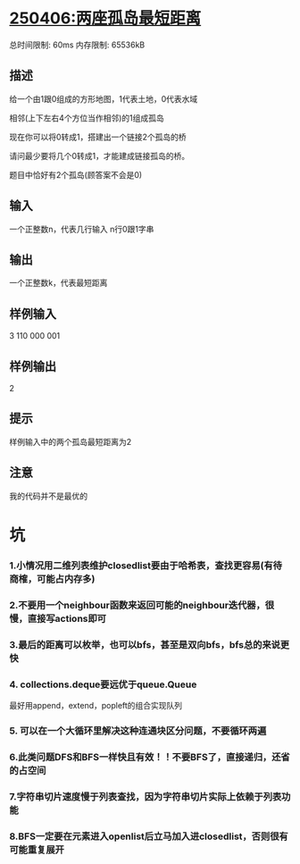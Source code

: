 # [250406:两座孤岛最短距离](http://xzmdsa.openjudge.cn/2025hw4/250406/)
总时间限制: 60ms 内存限制: 65536kB
## 描述
给一个由1跟0组成的方形地图，1代表土地，0代表水域

相邻(上下左右4个方位当作相邻)的1组成孤岛

现在你可以将0转成1，搭建出一个链接2个孤岛的桥

请问最少要将几个0转成1，才能建成链接孤岛的桥。

题目中恰好有2个孤岛(顾答案不会是0)

## 输入
一个正整数n，代表几行输入
n行0跟1字串
## 输出
一个正整数k，代表最短距离
## 样例输入
3
110
000
001
## 样例输出
2
## 提示
样例输入中的两个孤岛最短距离为2
## 注意
我的代码并不是最优的

# 坑
### 1.小情况用二维列表维护closedlist要由于哈希表，查找更容易(有待商榷，可能占内存多)

### 2.不要用一个neighbour函数来返回可能的neighbour迭代器，很慢，直接写actions即可

### 3.最后的距离可以枚举，也可以bfs，甚至是双向bfs，bfs总的来说更快

### 4. collections.deque要远优于queue.Queue
最好用append，extend，popleft的组合实现队列

### 5. 可以在一个大循环里解决这种连通块区分问题，不要循环两遍

### 6.此类问题**DFS**和BFS一样快且有效！！不要BFS了，直接递归，还省的占空间

### 7.字符串切片速度慢于列表查找，因为字符串切片实际上依赖于列表功能

### 8.BFS一定要在元素进入openlist后立马加入进closedlist，否则很有可能重复展开